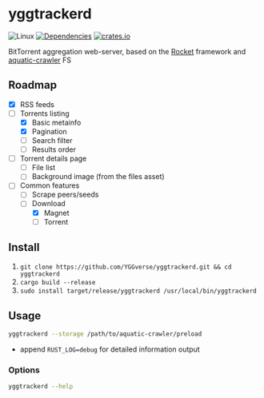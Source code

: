 # yggtrackerd

![Linux](https://github.com/YGGverse/yggtrackerd/actions/workflows/linux.yml/badge.svg)
[![Dependencies](https://deps.rs/repo/github/YGGverse/yggtrackerd/status.svg)](https://deps.rs/repo/github/YGGverse/yggtrackerd)
[![crates.io](https://img.shields.io/crates/v/yggtrackerd.svg)](https://crates.io/crates/yggtrackerd)

BitTorrent aggregation web-server, based on the [Rocket](https://rocket.rs) framework and [aquatic-crawler](https://github.com/YGGverse/aquatic-crawler) FS

## Roadmap

* [x] RSS feeds
* [ ] Torrents listing
    * [x] Basic metainfo
    * [x] Pagination
    * [ ] Search filter
    * [ ] Results order
* [ ] Torrent details page
    * [ ] File list
    * [ ] Background image (from the files asset)
* [ ] Common features
    * [ ] Scrape peers/seeds
    * [ ] Download
        * [x] Magnet
        * [ ] Torrent

## Install

1. `git clone https://github.com/YGGverse/yggtrackerd.git && cd yggtrackerd`
2. `cargo build --release`
3. `sudo install target/release/yggtrackerd /usr/local/bin/yggtrackerd`

## Usage

``` bash
yggtrackerd --storage /path/to/aquatic-crawler/preload
```
* append `RUST_LOG=debug` for detailed information output

### Options

``` bash
yggtrackerd --help
```